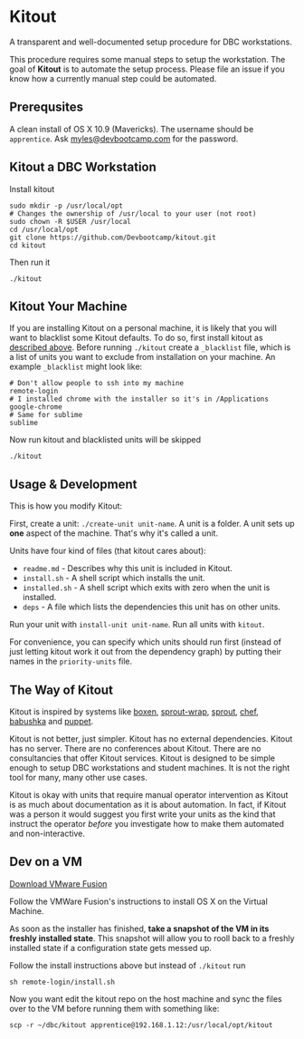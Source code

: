 # Kitout

A transparent and well-documented setup procedure for DBC workstations.

This procedure requires some manual steps to setup the workstation. The goal of
**Kitout** is to automate the setup process. Please file an issue if you know
how a currently manual step could be automated.

## Prerequsites

A clean install of OS X 10.9 (Mavericks). The username should be `apprentice`. Ask
[myles@devbootcamp.com](mailto:myles@devbootcamp.com) for the password.

## Kitout a DBC Workstation

Install kitout

    sudo mkdir -p /usr/local/opt
    # Changes the ownership of /usr/local to your user (not root)
    sudo chown -R $USER /usr/local
    cd /usr/local/opt
    git clone https://github.com/Devbootcamp/kitout.git
    cd kitout

Then run it

    ./kitout

## Kitout Your Machine

If you are installing Kitout on a personal machine, it is likely that you will
want to blacklist some Kitout defaults. To do so, first install kitout as
[described above](#kitout-a-dbc-workstation). Before running `./kitout` create
a `_blacklist` file, which is a list of units you want to exclude from
installation on your machine. An example `_blacklist` might look like:

    # Don't allow people to ssh into my machine
    remote-login
    # I installed chrome with the installer so it's in /Applications
    google-chrome
    # Same for sublime
    sublime

Now run kitout and blacklisted units will be skipped

    ./kitout

## Usage & Development

This is how you modify Kitout:

First, create a unit: `./create-unit unit-name`. A unit is a folder. A unit 
sets up **one** aspect of the machine. That's why it's called a unit.

Units have four kind of files (that kitout cares about):

* `readme.md` - Describes why this unit is included in Kitout.
* `install.sh` - A shell script which installs the unit.
* `installed.sh` - A shell script which exits with zero when the unit is installed.
* `deps` - A file which lists the dependencies this unit has on other units.

Run your unit with `install-unit unit-name`. Run all units with `kitout`.

For convenience, you can specify which units should run first (instead of
just letting kitout work it out from the dependency graph) by putting their
names in the `priority-units` file.

## The Way of Kitout

Kitout is inspired by systems like [boxen], [sprout-wrap], [sprout], [chef],
[babushka] and [puppet].

Kitout is not better, just simpler. Kitout has no external dependencies. Kitout
has no server. There are no conferences about Kitout. There are no consultancies
that offer Kitout services. Kitout is designed to be simple enough to setup DBC
workstations and student machines. It is not the right tool for many, many other
use cases.

Kitout is okay with units that require manual operator intervention as Kitout is
as much about documentation as it is about automation. In fact, if Kitout was a
person it would suggest you first write your units as the kind that instruct the
operator _before_ you investigate how to make them automated and non-interactive.

[boxen]: http://boxen.github.com
[sprout-wrap]: https://github.com/pivotal-sprout/sprout-wrap
[sprout]: https://github.com/pivotal-sprout/sprout
[babushka]: http://babushka.me
[chef]: http://www.opscode.com/chef
[puppet]: http://puppetlabs.com

## Dev on a VM

[Download VMware Fusion](http://www.vmware.com/products/fusion/)

Follow the VMWare Fusion's instructions to install OS X on the Virtual Machine.

As soon as the installer has finished, **take a snapshot of the VM in its
freshly installed state**. This snapshot will allow you to rooll back to a freshly installed state if a configuration state gets messed up.

Follow the install instructions above but instead of `./kitout` run

    sh remote-login/install.sh

Now you want edit the kitout repo on the host machine and sync the files over
to the VM before running them with something like:

    scp -r ~/dbc/kitout apprentice@192.168.1.12:/usr/local/opt/kitout
